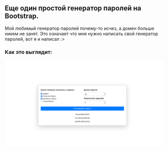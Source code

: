 ## Еще один простой генератор паролей на Bootstrap.

Мой любимый генератор паролей почему-то исчез, а домен больше никем не занят. Это означает что мне нужно написать свой генератор паролей, вот я и написал :>

### Как это выглядит:

![Main page](./preview.png)
